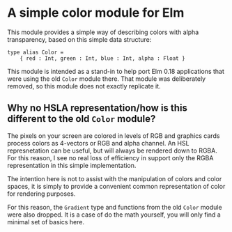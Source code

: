 # A simple color module for Elm

This module provides a simple way of describing colors with alpha transparency, based on this simple data structure:

```
type alias Color =
    { red : Int, green : Int, blue : Int, alpha : Float }
```

This module is intended as a stand-in to help port Elm 0.18 applications that were using the old `Color` module
there. That module was deliberately removed, so this module does not exactly replicate it.

## Why no HSLA representation/how is this different to the old `Color` module?

The pixels on your screen are colored in levels of RGB and graphics cards process colors as 4-vectors or RGB and alpha channel. An HSL represnetation can be useful, but will always be rendered down to RGBA. For this reason, I see no real loss of efficiency in support only the RGBA representation in this simple implementation.

The intention here is not to assist with the manipulation of colors and color spaces, it is simply to provide a convenient common representation of color for rendering purposes.

For this reason, the `Gradient` type and functions from the old `Color` module were also dropped. It is a case of do the math yourself, you will only find a minimal set of basics here.
